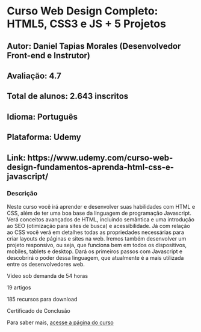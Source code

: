 <!DOCTYPE html>
<html lang="pt-br" dir="ltr">
  <head>
    <meta charset="utf-8">
    <meta name="author" content="Diego Batista">  
  </head>
  <body>
    <h1>Curso Web Design Completo: HTML5, CSS3 e JS + 5 Projetos</h1>
    <h2>Autor: Daniel Tapias Morales (Desenvolvedor Front-end e Instrutor)</h2>
    <h2>Avaliação: 4.7</h2>
    <h2>Total de alunos: 2.643 inscritos</h2>
    <h2>Idioma: Português</h2>
    <h2>Plataforma: Udemy</h2>
    <h2>Link: https://www.udemy.com/curso-web-design-fundamentos-aprenda-html-css-e-javascript/</h2>
    <h3>Descrição</h3>
    <p>
      Neste curso você irá aprender e desenvolver suas habilidades com HTML e CSS, além de ter uma boa base da linguagem de programação Javascript.
      Verá conceitos avançados de HTML, incluindo semântica e uma introdução ao SEO (otimização para sites de busca) e acessibilidade.
      Já com relação ao CSS você verá em detalhes todas as propriedades necessárias para criar layouts de páginas e sites na web. Iremos também desenvolver um projeto responsivo, ou seja, que funciona bem em todos os dispositivos, mobiles, tablets e desktop.
      Dará os primeiros passos com Javascript e descobrirá o poder dessa linguagem, que atualmente é a mais utilizada entre os desenvolvedores web.
    </p>
    <p>Vídeo sob demanda de 54 horas</p>
    <p>19 artigos</p>
    <p> 185 recursos para download</p>
    <p> Certificado de Conclusão</p>
  </body>
</html>


Para saber mais, [acesse a página do curso](https://serfrontend.com/cursos/logica-de-programacao-com-javascript/index.html)
